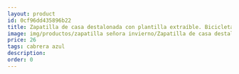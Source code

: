 ```yaml
---
layout: product
id: 0cf96dd435896b22
title: Zapatilla de casa destalonada con plantilla extraíble. Bicicleta
image: img/productos/zapatilla señora invierno/Zapatilla de casa destalonada con plantilla extraíble. Bicicleta=26=cabrera azul.webp
price: 26
tags: cabrera azul
description: 
order: 0
---
```

